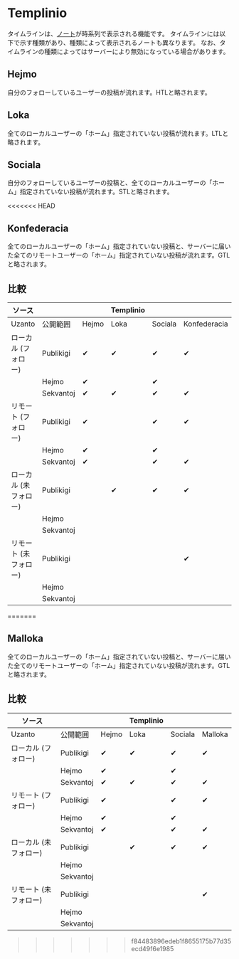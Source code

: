 # Templinio
タイムラインは、[ノート](./note)が時系列で表示される機能です。 タイムラインには以下で示す種類があり、種類によって表示されるノートも異なります。 なお、タイムラインの種類によってはサーバーにより無効になっている場合があります。

## Hejmo
自分のフォローしているユーザーの投稿が流れます。HTLと略されます。

## Loka
全てのローカルユーザーの「ホーム」指定されていない投稿が流れます。LTLと略されます。

## Sociala
自分のフォローしているユーザーの投稿と、全てのローカルユーザーの「ホーム」指定されていない投稿が流れます。STLと略されます。

<<<<<<< HEAD
## Konfederacia
全てのローカルユーザーの「ホーム」指定されていない投稿と、サーバーに届いた全てのリモートユーザーの「ホーム」指定されていない投稿が流れます。GTLと略されます。

## 比較
| ソース          |           |       | Templinio |         |              |
| ------------ | --------- | ----- | --------- | ------- | ------------ |
| Uzanto       | 公開範囲      | Hejmo | Loka      | Sociala | Konfederacia |
| ローカル (フォロー)  | Publikigi | ✔     | ✔         | ✔       | ✔            |
|              | Hejmo     | ✔     |           | ✔       |              |
|              | Sekvantoj | ✔     | ✔         | ✔       | ✔            |
| リモート (フォロー)  | Publikigi | ✔     |           | ✔       | ✔            |
|              | Hejmo     | ✔     |           | ✔       |              |
|              | Sekvantoj | ✔     |           | ✔       | ✔            |
| ローカル (未フォロー) | Publikigi |       | ✔         | ✔       | ✔            |
|              | Hejmo     |       |           |         |              |
|              | Sekvantoj |       |           |         |              |
| リモート (未フォロー) | Publikigi |       |           |         | ✔            |
|              | Hejmo     |       |           |         |              |
|              | Sekvantoj |       |           |         |              |
=======
## Malloka
全てのローカルユーザーの「ホーム」指定されていない投稿と、サーバーに届いた全てのリモートユーザーの「ホーム」指定されていない投稿が流れます。GTLと略されます。

## 比較
| ソース          |           |       | Templinio |         |         |
| ------------ | --------- | ----- | --------- | ------- | ------- |
| Uzanto       | 公開範囲      | Hejmo | Loka      | Sociala | Malloka |
| ローカル (フォロー)  | Publikigi | ✔     | ✔         | ✔       | ✔       |
|              | Hejmo     | ✔     |           | ✔       |         |
|              | Sekvantoj | ✔     | ✔         | ✔       | ✔       |
| リモート (フォロー)  | Publikigi | ✔     |           | ✔       | ✔       |
|              | Hejmo     | ✔     |           | ✔       |         |
|              | Sekvantoj | ✔     |           | ✔       | ✔       |
| ローカル (未フォロー) | Publikigi |       | ✔         | ✔       | ✔       |
|              | Hejmo     |       |           |         |         |
|              | Sekvantoj |       |           |         |         |
| リモート (未フォロー) | Publikigi |       |           |         | ✔       |
|              | Hejmo     |       |           |         |         |
|              | Sekvantoj |       |           |         |         |
>>>>>>> f84483896edeb1f8655175b77d35ecd49f6e1985
